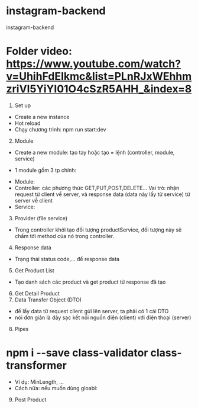# instagram-backend

instagram-backend

# Folder video: https://www.youtube.com/watch?v=UhihFdEIkmc&list=PLnRJxWEhhmzriVI5YiYI01O4cSzR5AHH_&index=8

1. Set up

- Create a new instance
- Hot reload
- Chạy chương trình:
  npm run start:dev

2. Module

- Create a new module: tạo tay hoặc tạo = lệnh (controller, module, service)

* 1 module gổm 3 tp chính:

- Module:
- Controller: các phương thức GET,PUT,POST,DELETE... Vai trò: nhận request từ client về server, và response data (data này lấy từ service) từ server về client
- Service:

3. Provider (file service)

- Trong controller khởi tạo đối tượng productService, đối tượng này sẽ chấm tới method của nó trong controller.

4. Response data

- Trạng thái status code,... để response data

5. Get Product List

- Tạo danh sách các product và get product từ response đã tạo

6. Get Detail Product
7. Data Transfer Object (DTO)

- để lấy data từ request client gửi lên server, ta phải có 1 cái DTO
- nói đơn giản là dây sạc kết nối nguồn điện (client) với điện thoại (server)

8. Pipes

# npm i --save class-validator class-transformer

- Ví dụ: MinLength, ...
- Cách nữa: nếu muốn dùng gloabl:

9. Post Product
